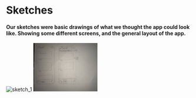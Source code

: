 # Sketches
#### Our sketches were basic drawings of what we thought the app could look like. Showing some different screens, and the general layout of the app.

<img src="sketch_1.jpg" alt="sketch_1" width="200"/> <img src="sleepwell sketch.jpg" alt="derek" width="174"/>

